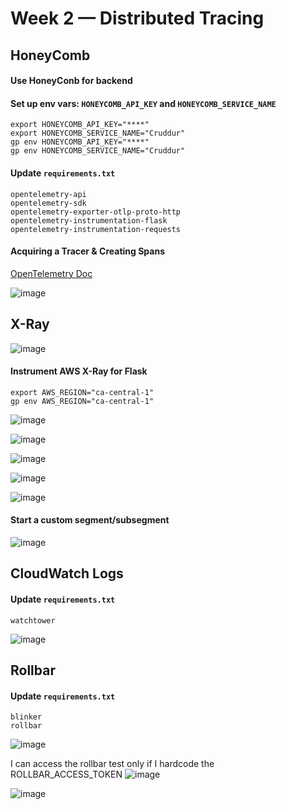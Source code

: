 # Week 2 — Distributed Tracing

## HoneyComb
#### Use HoneyConb for backend
#### Set up env vars: `HONEYCOMB_API_KEY` and `HONEYCOMB_SERVICE_NAME`
```
export HONEYCOMB_API_KEY="****"
export HONEYCOMB_SERVICE_NAME="Cruddur"
gp env HONEYCOMB_API_KEY="****"
gp env HONEYCOMB_SERVICE_NAME="Cruddur"
```

#### Update `requirements.txt`
```
opentelemetry-api 
opentelemetry-sdk 
opentelemetry-exporter-otlp-proto-http 
opentelemetry-instrumentation-flask 
opentelemetry-instrumentation-requests
```

#### Acquiring a Tracer & Creating Spans
[OpenTelemetry Doc](https://docs.honeycomb.io/getting-data-in/opentelemetry/python/)

![image](https://user-images.githubusercontent.com/93061568/222860518-8c54ce69-8115-4de1-8312-84ba75267450.png)

## X-Ray

![image](https://user-images.githubusercontent.com/93061568/222867341-664b909e-bb48-441a-89c1-cec790f7b8f8.png)

#### Instrument AWS X-Ray for Flask
```
export AWS_REGION="ca-central-1"
gp env AWS_REGION="ca-central-1"
```
![image](https://user-images.githubusercontent.com/93061568/222870199-b7f5a88e-e7c3-40b4-83b7-76e30a6ae67c.png)

![image](https://user-images.githubusercontent.com/93061568/222870320-64cb9844-6709-40ce-85fd-da0a3cacfc22.png)

![image](https://user-images.githubusercontent.com/93061568/222870447-c699e322-4cf4-43e5-903a-a3bc416ba4c6.png)

![image](https://user-images.githubusercontent.com/93061568/222873353-2ac4a3a7-5c9d-49ee-b9ef-0d38c80332b4.png)

![image](https://user-images.githubusercontent.com/93061568/222873347-93766ba1-2e16-4dac-b20d-7d196e29a24b.png)

#### Start a custom segment/subsegment
![image](https://user-images.githubusercontent.com/93061568/222875924-5f045e58-c965-4da3-989a-b32b9089e545.png)

## CloudWatch Logs
#### Update `requirements.txt`
```
watchtower
```
![image](https://user-images.githubusercontent.com/93061568/222917551-f76bdc87-1dec-44f8-922c-7bf449169a9f.png)

## Rollbar
#### Update `requirements.txt`
```
blinker
rollbar
```
![image](https://user-images.githubusercontent.com/93061568/222919129-4d494b73-09dd-4229-8993-1acce357c5e2.png)

I can access the rollbar test only if I hardcode the ROLLBAR_ACCESS_TOKEN
![image](https://user-images.githubusercontent.com/93061568/222920386-4270a31b-fc11-407d-bc2e-3f3d1f8fd201.png)

![image](https://user-images.githubusercontent.com/93061568/222920368-cadc72bb-ee3e-4b19-933c-406e2866aa26.png)



